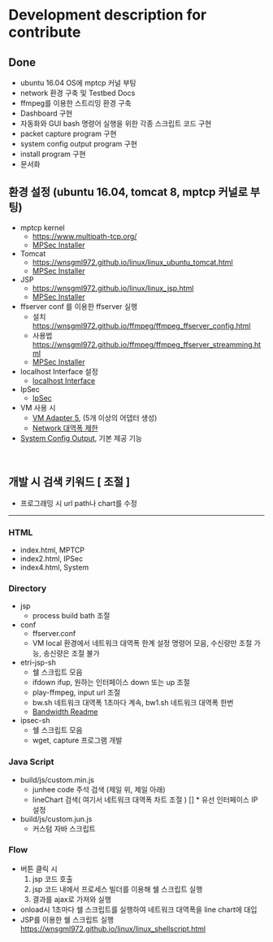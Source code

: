 # Development description for contribute

## Done
- ubuntu 16.04 OS에 mptcp 커널 부팅
- network 환경 구축 및 Testbed Docs
- ffmpeg를 이용한 스트리밍 환경 구축
- Dashboard 구현
- 자동화와 GUI bash 명령어 실행을 위한 각종 스크립트 코드 구현
- packet capture program 구현
- system config output program 구현
- install program 구현
- 문서화


## 환경 설정 (ubuntu 16.04, tomcat 8, mptcp 커널로 부팅)
* mptcp kernel
  * <https://www.multipath-tcp.org/>
  * [MPSec Installer](https://github.com/MPSec/Dashboard/blob/master/readme/HowToBuild.md)
* Tomcat
  * <https://wnsgml972.github.io/linux/linux_ubuntu_tomcat.html>
  * [MPSec Installer](https://github.com/MPSec/Dashboard/blob/master/readme/HowToBuild.md)  
* JSP
  * <https://wnsgml972.github.io/linux/linux_jsp.html>
  * [MPSec Installer](https://github.com/MPSec/Dashboard/blob/master/readme/HowToBuild.md)  
* ffserver conf 를 이용한 ffserver 실행
  * 설치 <https://wnsgml972.github.io/ffmpeg/ffmpeg_ffserver_config.html>
  * 사용법 <https://wnsgml972.github.io/ffmpeg/ffmpeg_ffserver_streamming.html>
  * [MPSec Installer](https://github.com/MPSec/Dashboard/blob/master/readme/HowToBuild.md)  
* localhost Interface 설정
  * [localhost Interface](/contents/localhost.md)
* IpSec
  * [IpSec](/contents/ipsec.md)
* VM 사용 시
  * [VM Adapter 5](/contents/in_vm_create_more_than_5_adaters.md), (5개 이상의 어뎁터 생성)
  * [Network 대역폭 제한](/conf/limit-network-state)
* [System Config Output](/contents/system.md), 기본 제공 기능


<br/>

## 개발 시 검색 키워드 [ 조절 ]
* 프로그래밍 시 url path나 chart를 수정


<hr/>

### HTML
* index.html,  MPTCP
* index2.html, IPSec
* index4.html, System

### Directory
* jsp
  * process build bath 조절
* conf
  * ffserver.conf  
  * VM local 환경에서 네트워크 대역폭 한계 설정 명령어 모음, 수신량만 조절 가능, 송신량은 조절 불가
* etri-jsp-sh
  * 쉘 스크립트 모음
  * ifdown ifup, 원하는 인터페이스 down 또는 up 조절
  * play-ffmpeg, input url 조절
  * bw.sh 네트워크 대역폭 1초마다 계속,  bw1.sh 네트워크 대역폭 한번
  * [Bandwidth Readme](/contents/bandwidth.md)
* ipsec-sh
  * 쉘 스크립트 모음
  * wget, capture 프로그램 개발

### Java Script
* build/js/custom.min.js
  * junhee code 주석 검색 (제일 위, 제일 아래)
  * lineChart 검색( 여기서 네트워크 대역폭 차트 조절 )
[]  * 유선 인터페이스 IP 설정
* build/js/custom.jun.js
  * 커스텀 자바 스크립트

### Flow
* 버튼 클릭 시
  1. jsp 코드 호출
  2. jsp 코드 내에서 프로세스 빌더를 이용해 쉘 스크립트 실행
  3. 결과를 ajax로 가져와 실행
* onload시 1초마다 쉘 스크립트를 실행하여 네트워크 대역폭을 line chart에 대입
* JSP를 이용한 쉘 스크립트 실행 <https://wnsgml972.github.io/linux/linux_shellscript.html>
